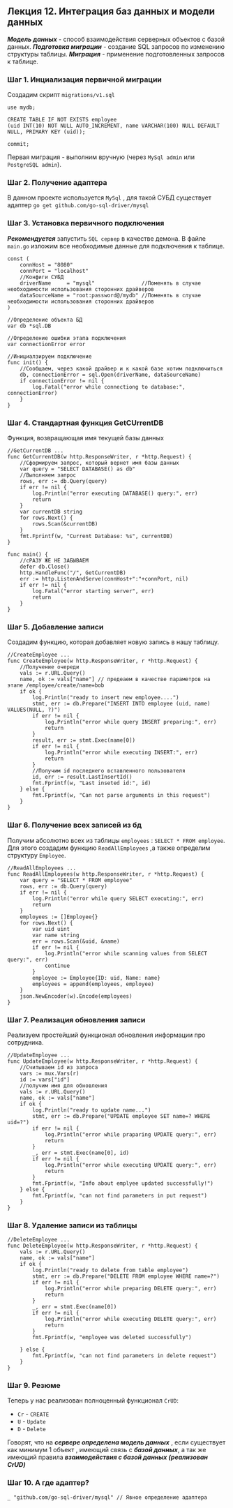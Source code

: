 ## Лекция 12. Интеграция баз данных и модели данных

***Модель данных*** - способ взаимодействия серверных объектов с базой данных.
***Подготовка миграции*** - создание SQL запросов по изменению структуры таблицы.
***Миграция*** - применение подготовленных запросов к таблице.

### Шаг 1. Инциализация первичной миграции
Создадим скрипт ```migrations/v1.sql```
```
use mydb;

CREATE TABLE IF NOT EXISTS employee
(uid INT(10) NOT NULL AUTO_INCREMENT, name VARCHAR(100) NULL DEFAULT NULL, PRIMARY KEY (uid));

commit;
```
Первая миграция - выполним вручную (через ```MySql admin``` или ```PostgreSQL admin```).

### Шаг 2. Получение адаптера
В данном проекте используется ```MySql``` , для такой СУБД существует адаптер ```go get github.com/go-sql-driver/mysql```

### Шаг 3. Установка первичного подключения
***Рекомендуется*** запустить ```SQL сервер``` в качестве демона.
В файле ```main.go``` изложим все необходимые данные для подключения к таблице.
```
const (
	connHost = "8080"
	connPort = "localhost"
	//Конфиги СУБД
	driverName     = "mysql"               //Поменять в случае необходимости использования сторонних драйверов
	dataSourceName = "root:password@/mydb" //Поменять в случае необходимости использования сторонних драйверов
)

//Определение объекта БД
var db *sql.DB

//Определение ошибки этапа подключения
var connectionError error

//Инициалзируем подключение
func init() {
	//Сообщаем, через какой драйвер и к какой базе хотим подключиться
	db, connectionError = sql.Open(driverName, dataSourceName)
	if connectionError != nil {
		log.Fatal("error while connectiong to database:", connectionError)
	}
}
```

### Шаг 4. Стандартная функция GetCUrrentDB
Функция, возвращающая имя текущей базы данных
```
//GetCurrentDB ...
func GetCurrentDB(w http.ResponseWriter, r *http.Request) {
	//Сформируем запрос, который вернет имя базы данных
	var query = "SELECT DATABASE() as db"
	//Выполняем запрос
	rows, err := db.Query(query)
	if err != nil {
		log.Println("error executing DATABASE() query:", err)
		return
	}
	var currentDB string
	for rows.Next() {
		rows.Scan(&currentDB)
	}
	fmt.Fprintf(w, "Current Database: %s", currentDB)
}

func main() {
	//сРАЗУ ЖЕ НЕ ЗАБЫВАЕМ
	defer db.Close()
	http.HandleFunc("/", GetCurrentDB)
	err := http.ListenAndServe(connHost+":"+connPort, nil)
	if err != nil {
		log.Fatal("error starting server", err)
		return
	}
}

```

### Шаг 5. Добавление записи
Создадим функцию, которая добавляет новую запись в нашу таблицу.
```
//CreateEmployee ...
func CreateEmployee(w http.ResponseWriter, r *http.Request) {
	//Получение очереди
	vals := r.URL.Query()
	name, ok := vals["name"] // предеаем в качестве параметров на этапе /employee/create/name=bob
	if ok {
		log.Println("ready to insert new employee....")
		stmt, err := db.Prepare("INSERT INTO employee (uid, name) VALUES(NULL, ?)")
		if err != nil {
			log.Println("error while query INSERT preparing:", err)
			return
		}
		result, err := stmt.Exec(name[0])
		if err != nil {
			log.Println("error while executing INSERT:", err)
			return
		}
		//Получим id последнего вставленного пользователя
		id, err := result.LastInsertId()
		fmt.Fprintf(w, "Last inseted id:", id)
	} else {
		fmt.Fprintf(w, "Can not parse arguments in this request")
	}
}
```

### Шаг 6. Получение всех записей из бд
Получим абсолютно всех из таблицы ```employees``` : ```SELECT * FROM employee```. Для этого создадим функцию ```ReadAllEmployees``` ,а также определим структуру ```Employee```.
```
//ReadAllEmployees ...
func ReadAllEmployees(w http.ResponseWriter, r *http.Request) {
	var query = "SELECT * FROM employee"
	rows, err := db.Query(query)
	if err != nil {
		log.Println("error while query SELECT executing:", err)
		return
	}
	employees := []Employee{}
	for rows.Next() {
		var uid uint
		var name string
		err = rows.Scan(&uid, &name)
		if err != nil {
			log.Println("error while scanning values from SELECT query:", err)
			continue
		}
		employee := Employee{ID: uid, Name: name}
		employees = append(employees, employee)
	}
	json.NewEncoder(w).Encode(employees)
}
```

### Шаг 7. Реализация обновления записи
Реализуем простейший функционал обновления информации про сотрудника.
```
//UpdateEmployee ...
func UpdateEmployee(w http.ResponseWriter, r *http.Request) {
	//Считываем id из запроса
	vars := mux.Vars(r)
	id := vars["id"]
	//получим имя для обновления
	vals := r.URL.Query()
	name, ok := vals["name"]
	if ok {
		log.Println("ready to update name...")
		stmt, err := db.Prepare("UPDATE employee SET name=? WHERE uid=?")
		if err != nil {
			log.Println("error while praparing UPDATE query:", err)
			return
		}
		_, err = stmt.Exec(name[0], id)
		if err != nil {
			log.Println("error while executing UPDATE query:", err)
			return
		}
		fmt.Fprintf(w, "Info about emplyee updated successfully!")
	} else {
		fmt.Fprintf(w, "can not find parameters in put request")
	}
}
```

### Шаг 8. Удаление записи из таблицы
```
//DeleteEmployee ...
func DeleteEmployee(w http.ResponseWriter, r *http.Request) {
	vals := r.URL.Query()
	name, ok := vals["name"]
	if ok {
		log.Println("ready to delete from table employee")
		stmt, err := db.Prepare("DELETE FROM employee WHERE name=?")
		if err != nil {
			log.Println("error while preparing DELETE query:", err)
			return
		}
		_, err = stmt.Exec(name[0])
		if err != nil {
			log.Println("error while executing DELETE query:", err)
			return
		}
		fmt.Fprintf(w, "employee was deleted successfully")

	} else {
		fmt.Fprintf(w, "can not find parameters in delete request")
	}
}
```

### Шаг 9. Резюме
Теперь у нас реализован полноценный функционал ```CrUD```:
* ```Cr``` - ```CREATE```
* ```U``` - ```Update```
* ```D``` - ```Delete```

Говорят, что на ***сервере определена модель данных*** , если существует как минимум 1 объект , имеющий связь с ***базой данных***, а так же имеющий правила ***взаимодействия с базой данных (реализован CrUD)***

### Шаг 10. А где адаптер?
```
_ "github.com/go-sql-driver/mysql" // Явное определение адаптера
```
